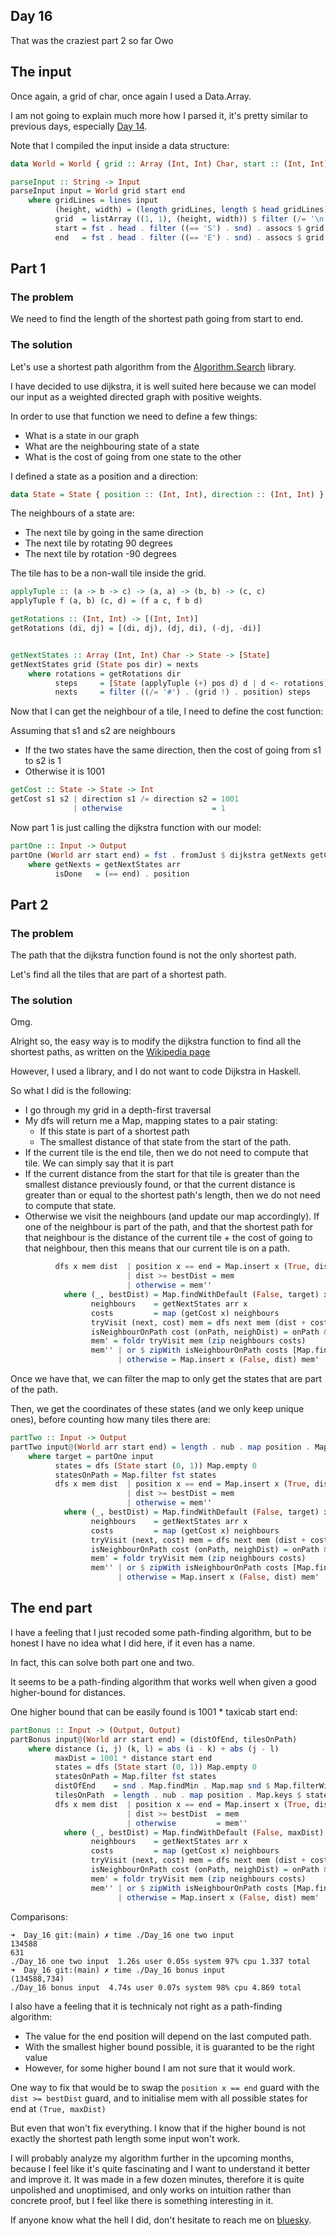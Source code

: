 ## Day 16

That was the craziest part 2 so far Owo

## The input

Once again, a grid of char, once again I used a Data.Array.

I am not going to explain much more how I parsed it, it's pretty similar to previous days,
especially [Day 14](../Day_14).

Note that I compiled the input inside a data structure:

```hs
data World = World { grid :: Array (Int, Int) Char, start :: (Int, Int), end :: (Int, Int) } deriving Show
```

```hs
parseInput :: String -> Input
parseInput input = World grid start end
    where gridLines = lines input
          (height, width) = (length gridLines, length $ head gridLines)
          grid  = listArray ((1, 1), (height, width)) $ filter (/= '\n') input
          start = fst . head . filter ((== 'S') . snd) . assocs $ grid
          end   = fst . head . filter ((== 'E') . snd) . assocs $ grid
```

## Part 1

### The problem

We need to find the length of the shortest path going from start to end.

### The solution

Let's use a shortest path algorithm from the [Algorithm.Search](https://hackage.haskell.org/package/search-algorithms-0.3.3/docs/Algorithm-Search.html) library.

I have decided to use dijkstra, it is well suited here because we can model our input as a weighted directed graph with positive weights.

In order to use that function we need to define a few things:
- What is a state in our graph
- What are the neighbouring state of a state
- What is the cost of going from one state to the other

I defined a state as a position and a direction:
```hs
data State = State { position :: (Int, Int), direction :: (Int, Int) } deriving (Show, Eq, Ord)
```

The neighbours of a state are:
- The next tile by going in the same direction
- The next tile by rotating 90 degrees
- The next tile by rotation -90 degrees

The tile has to be a non-wall tile inside the grid.

```hs
applyTuple :: (a -> b -> c) -> (a, a) -> (b, b) -> (c, c)
applyTuple f (a, b) (c, d) = (f a c, f b d)

getRotations :: (Int, Int) -> [(Int, Int)]
getRotations (di, dj) = [(di, dj), (dj, di), (-dj, -di)]


getNextStates :: Array (Int, Int) Char -> State -> [State]
getNextStates grid (State pos dir) = nexts
    where rotations = getRotations dir
          steps     = [State (applyTuple (+) pos d) d | d <- rotations]
          nexts     = filter ((/= '#') . (grid !) . position) steps
```

Now that I can get the neighbour of a tile, I need to define the cost function:

Assuming that s1 and s2 are neighbours
- If the two states have the same direction, then the cost of going from s1 to s2 is 1
- Otherwise it is 1001

```hs
getCost :: State -> State -> Int
getCost s1 s2 | direction s1 /= direction s2 = 1001
              | otherwise                    = 1
```

Now part 1 is just calling the dijkstra function with our model:
```hs
partOne :: Input -> Output
partOne (World arr start end) = fst . fromJust $ dijkstra getNexts getCost isDone (State start (0, 1))
    where getNexts = getNextStates arr
          isDone   = (== end) . position
```

## Part 2

### The problem

The path that the dijkstra function found is not the only shortest path.

Let's find all the tiles that are part of a shortest path.

### The solution

Omg.

Alright so, the easy way is to modify the dijkstra function to find all the shortest paths, as written
on the [Wikipedia page](https://en.wikipedia.org/wiki/Dijkstra%27s_algorithm#Pseudocode)

However, I used a library, and I do not want to code Dijkstra in Haskell.

So what I did is the following:
- I go through my grid in a depth-first traversal
- My dfs will return me a Map, mapping states to a pair stating:
    - If this state is part of a shortest path
    - The smallest distance of that state from the start
  of the path.
- If the current tile is the end tile, then we do not need to compute that tile. We can simply say that it is part
- If the current distance from the start for that tile is greater than the smallest distance previously found, or that the current distance is greater than or equal to the shortest path's length, then we do not need to compute that state.
- Otherwise we visit the neighbours (and update our map accordingly). If one of the neighbour is part of the path, and that the shortest path for that neighbour is the distance of the current tile + the cost of going to that neighbour, then this means that our current tile is on a path.

```hs
          dfs x mem dist  | position x == end = Map.insert x (True, dist) mem
                          | dist >= bestDist = mem
                          | otherwise = mem''
            where (_, bestDist) = Map.findWithDefault (False, target) x mem
                  neighbours    = getNextStates arr x
                  costs         = map (getCost x) neighbours
                  tryVisit (next, cost) mem = dfs next mem (dist + cost)
                  isNeighbourOnPath cost (onPath, neighDist) = onPath && neighDist == dist + cost
                  mem' = foldr tryVisit mem (zip neighbours costs)
                  mem'' | or $ zipWith isNeighbourOnPath costs [Map.findWithDefault (False, target) n mem' | n <- neighbours] = Map.insert x (True, dist) mem'
                        | otherwise = Map.insert x (False, dist) mem'
```

Once we have that, we can filter the map to only get the states that are part of the path.

Then, we get the coordinates of these states (and we only keep unique ones), before counting how many tiles there are:

```hs
partTwo :: Input -> Output
partTwo input@(World arr start end) = length . nub . map position . Map.keys $ statesOnPath
    where target = partOne input
          states = dfs (State start (0, 1)) Map.empty 0
          statesOnPath = Map.filter fst states
          dfs x mem dist  | position x == end = Map.insert x (True, dist) mem
                          | dist >= bestDist = mem
                          | otherwise = mem''
            where (_, bestDist) = Map.findWithDefault (False, target) x mem
                  neighbours    = getNextStates arr x
                  costs         = map (getCost x) neighbours
                  tryVisit (next, cost) mem = dfs next mem (dist + cost)
                  isNeighbourOnPath cost (onPath, neighDist) = onPath && neighDist == dist + cost
                  mem' = foldr tryVisit mem (zip neighbours costs)
                  mem'' | or $ zipWith isNeighbourOnPath costs [Map.findWithDefault (False, target) n mem' | n <- neighbours] = Map.insert x (True, dist) mem'
                        | otherwise = Map.insert x (False, dist) mem'
```

## The end part

I have a feeling that I just recoded some path-finding algorithm, but to be honest I have no idea what I did here, if it even has a name.

In fact, this can solve both part one and two.

It seems to be a path-finding algorithm that works well when given a good higher-bound for distances.

One higher bound that can be easily found is 1001 * taxicab start end:
```hs
partBonus :: Input -> (Output, Output)
partBonus input@(World arr start end) = (distOfEnd, tilesOnPath)
    where distance (i, j) (k, l) = abs (i - k) + abs (j - l)
          maxDist = 1001 * distance start end
          states = dfs (State start (0, 1)) Map.empty 0
          statesOnPath = Map.filter fst states
          distOfEnd    = snd . Map.findMin . Map.map snd $ Map.filterWithKey (\k _ -> position k == end) states
          tilesOnPath  = length . nub . map position . Map.keys $ statesOnPath
          dfs x mem dist  | position x == end = Map.insert x (True, dist) mem
                          | dist >= bestDist  = mem
                          | otherwise         = mem''
            where (_, bestDist) = Map.findWithDefault (False, maxDist) x mem
                  neighbours    = getNextStates arr x
                  costs         = map (getCost x) neighbours
                  tryVisit (next, cost) mem = dfs next mem (dist + cost)
                  isNeighbourOnPath cost (onPath, neighDist) = onPath && neighDist == dist + cost
                  mem' = foldr tryVisit mem (zip neighbours costs)
                  mem'' | or $ zipWith isNeighbourOnPath costs [Map.findWithDefault (False, maxDist) n mem' | n <- neighbours] = Map.insert x (True, dist) mem'
                        | otherwise = Map.insert x (False, dist) mem'
```

Comparisons:

```
➜  Day_16 git:(main) ✗ time ./Day_16 one two input
134588
631
./Day_16 one two input  1.26s user 0.05s system 97% cpu 1.337 total
➜  Day_16 git:(main) ✗ time ./Day_16 bonus input
(134588,734)
./Day_16 bonus input  4.74s user 0.07s system 98% cpu 4.869 total
```

I also have a feeling that it is technicaly not right as a path-finding algorithm:
- The value for the end position will depend on the last computed path.
- With the smallest higher bound possible, it is guaranted to be the right value
- However, for some higher bound I am not sure that it would work.

One way to fix that would be to swap the `position x == end` guard with the `dist >= bestDist` guard, and to initialise mem with all possible states for end at `(True, maxDist)`

But even that won't fix everything. I know that if the higher bound is not exactly the shortest path length some input won't work.

I will probably analyze my algorithm further in the upcoming months, because I feel like it's quite fascinating and I want to understand it better and improve it.
It was made in a few dozen minutes, therefore it is quite unpolished and unoptimised, and only works on intuition rather than concrete proof, but I feel like there is something interesting in it.

If anyone know what the hell I did, don't hesitate to reach me on [bluesky](https://bsky.app/profile/sheinxy.bsky.social).

